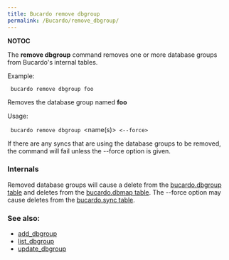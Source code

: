 ```yaml
---
title: Bucardo remove dbgroup
permalink: /Bucardo/remove_dbgroup/
---
```


__NOTOC__

The **remove dbgroup** command removes one or more database groups from Bucardo's internal tables.

Example:

` bucardo remove dbgroup foo`

Removes the database group named **foo**

Usage:

` bucardo remove dbgroup `<name(s)>` <--force>`

If there are any syncs that are using the database groups to be removed, the command will fail unless the --force option is given.

### Internals

Removed database groups will cause a delete from the [bucardo.dbgroup table](/bucardo.dbgroup_table "wikilink") and deletes from the [bucardo.dbmap table](/bucardo.dbmap_table "wikilink"). The --force option may cause deletes from the [bucardo.sync table](/bucardo.sync_table "wikilink").

### See also:

-   [add_dbgroup](/Bucardo/add_dbgroup "wikilink")
-   [list_dbgroup](/Bucardo/list_dbgroup "wikilink")
-   [update_dbgroup](/Bucardo/update_dbgroup "wikilink")
